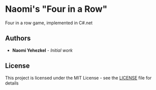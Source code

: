 # Naomi's "Four in a Row"

Four in a row game, implemented in C#.net

## Authors

* **Naomi Yehezkel** - *Initial work*

## License

This project is licensed under the MIT License - see the [LICENSE](LICENSE) file for details
